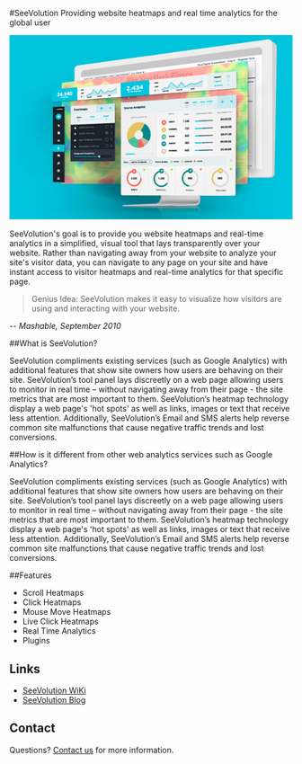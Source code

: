 #SeeVolution
Providing website heatmaps and real time analytics for the global user

![SeeVolution Heatmap](/public/images/SeeVo-Heatmap.jpg)

SeeVolution's goal is to provide you website heatmaps and real-time analytics in a simplified, visual tool that lays transparently over your website. Rather than navigating away from your website to analyze your site's visitor data, you can navigate to any page on your site and have instant access to visitor heatmaps and real-time analytics for that specific page.


> Genius Idea: SeeVolution makes it easy to visualize how visitors are using and interacting with your website.

<cite> -- Mashable, September 2010</cite>



##What is SeeVolution?

SeeVolution compliments existing services (such as Google Analytics) with additional features that show site owners how users are behaving on their site. SeeVolution’s tool panel lays discreetly on a web page allowing users to monitor in real time – without navigating away from their page - the site metrics that are most important to them. SeeVolution’s heatmap technology display a web page's 'hot spots' as well as links, images or text that receive less attention. Additionally, SeeVolution’s Email and SMS alerts help reverse common site malfunctions that cause negative traffic trends and lost conversions.

##How is it different from other web analytics services such as Google Analytics?

SeeVolution compliments existing services (such as Google Analytics) with additional features that show site owners how users are behaving on their site. SeeVolution’s tool panel lays discreetly on a web page allowing users to monitor in real time – without navigating away from their page - the site metrics that are most important to them. SeeVolution’s heatmap technology display a web page's 'hot spots' as well as links, images or text that receive less attention. Additionally, SeeVolution’s Email and SMS alerts help reverse common site malfunctions that cause negative traffic trends and lost conversions.

##Features

* Scroll Heatmaps
* Click Heatmaps
* Mouse Move Heatmaps
* Live Click Heatmaps
* Real Time Analytics
* Plugins

## Links

- [SeeVolution WiKi](http://wiki.seevolution.com/index.php/FAQ)
- [SeeVolution Blog](https://www.seevolution.com/blog/)

## Contact

Questions? [Contact us](https://www.seevolution.com/contact) for more information.
